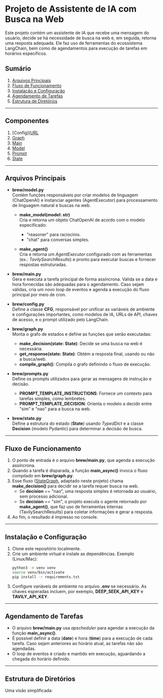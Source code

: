 # Projeto de Assistente de IA com Busca na Web

Este projeto contém um assistente de IA que recebe uma mensagem do usuário, decide se há necessidade de busca na web e, em seguida, retorna uma resposta adequada. Ele faz uso de ferramentas do ecossistema LangChain, bem como de agendamentos para execução de tarefas em horários específicos.

## Sumário

1. [Arquivos Principais](#arquivos-principais)  
2. [Fluxo de Funcionamento](#fluxo-de-funcionamento)  
3. [Instalação e Configuração](#instalação-e-configuração)  
4. [Agendamento de Tarefas](#agendamento-de-tarefas)  
5. [Estrutura de Diretórios](#estrutura-de-diretórios)

---

## Componentes

1. [Config]([URL](https://github.com/Ambrosio1994/Agents/blob/main/Task/config.py)
2. [Graph](https://github.com/Ambrosio1994/Agents/blob/main/Task/graph.py)
3. [Main](https://github.com/Ambrosio1994/Agents/blob/main/Task/main.py)
4. [Model](https://github.com/Ambrosio1994/Agents/blob/main/Task/model.py)
5. [Prompt](https://github.com/Ambrosio1994/Agents/blob/main/Task/prompts.py)
6. [State](https://github.com/Ambrosio1994/Agents/blob/main/Task/state.py)

---

## Arquivos Principais

- <b>brew/model.py</b>  
  Contém funções responsáveis por criar modelos de linguagem (ChatOpenAI) e instanciar agentes (AgentExecutor) para processamento de linguagem natural e buscas na web.

  - <b>make_model(model: str)</b>  
    Cria e retorna um objeto ChatOpenAI de acordo com o modelo especificado:  
    - "reasoner" para raciocínio.  
    - "chat" para conversas simples.

  - <b>make_agent()</b>  
    Cria e retorna um <i>AgentExecutor</i> configurado com as ferramentas (ex.: <i>TavilySearchResults</i>) e pronto para executar buscas e fornecer respostas estruturadas.

- <b>brew/main.py</b>  
  Gera e executa a tarefa principal de forma assíncrona. Valida se a data e hora fornecidas são adequadas para o agendamento. Caso sejam válidas, cria um novo loop de eventos e agenda a execução do fluxo principal por meio de cron.

- <b>brew/config.py</b>  
  Define a classe <b>CFG</b>, responsável por unificar as variáveis de ambiente e configurações importantes, como modelos de IA, URLs de API, chaves de acesso, e o prompt utilizado pelo LangChain.

- <b>brew/graph.py</b>  
  Monta o grafo de estados e define as funções que serão executadas:
  - <b>make_decision(state: State)</b>: Decide se uma busca na web é necessária.  
  - <b>get_response(state: State)</b>: Obtém a resposta final, usando ou não a busca/web.  
  - <b>compile_graph()</b>: Compila o grafo definindo o fluxo de execução.

- <b>brew/prompts.py</b>  
  Define os prompts utilizados para gerar as mensagens de instrução e decisão.  
  - <b>PROMPT_TEMPLATE_INSTRUCTIONS</b>: Fornece um contexto para tarefas simples, como lembretes.  
  - <b>PROMPT_TEMPLATE_DECISION</b>: Orienta o modelo a decidir entre "sim" e "nao" para a busca na web.

- <b>brew/state.py</b>  
  Define a estrutura do estado (<b>State</b>) usando <i>TypedDict</i> e a classe <b>Decision</b> (modelo Pydantic) para determinar a decisão de busca.

---

## Fluxo de Funcionamento

1. O ponto de entrada é o arquivo <b>brew/main.py</b>, que agenda a execução assíncrona.  
2. Quando a tarefa é disparada, a função <b>main_async()</b> invoca o fluxo compilado em <b>brew/graph.py</b>.  
3. Esse fluxo ([StateGraph](https://github.com/hwchase17/langchain), adaptado neste projeto) chama <b>make_decision()</b> para decidir se a tarefa requer busca na web.  
   - Se <b>decision</b> == "nao", uma resposta simples é retornada ao usuário, sem processo adicional.  
   - Se <b>decision</b> == "sim", o projeto executa o agente retornado por <b>make_agent()</b>, que faz uso de ferramentas internas (TavilySearchResults) para coletar informações e gerar a resposta.  
4. Ao fim, o resultado é impresso no console.

---

## Instalação e Configuração

1. Clone este repositório localmente.  
2. Crie um ambiente virtual e instale as dependências. Exemplo (Linux/Mac):  
   ```bash
   python3 -m venv venv
   source venv/bin/activate
   pip install -r requirements.txt
   ```
3. Configure variáveis de ambiente no arquivo <b>.env</b> se necessário. As chaves esperadas incluem, por exemplo, <b>DEEP_SEEK_API_KEY</b> e <b>TAVILY_API_KEY</b>.

---

## Agendamento de Tarefas

- O arquivo <b>brew/main.py</b> usa <i>apscheduler</i> para agendar a execução da função <b>main_async()</b>.  
- É possível definir a data (<b>date</b>) e hora (<b>time</b>) para a execução de cada tarefa. Caso sejam anteriores ao horário atual, as tarefas não são agendadas.  
- O loop de eventos é criado e mantido em execução, aguardando a chegada do horário definido.

---

## Estrutura de Diretórios

Uma visão simplificada: 
